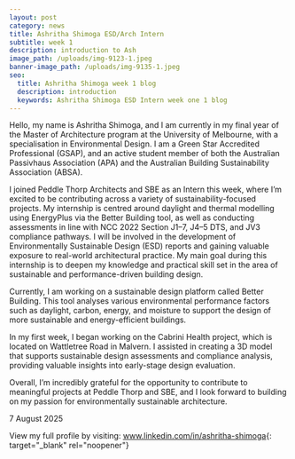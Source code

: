 ```yaml
---
layout: post
category: news
title: Ashritha Shimoga ESD/Arch Intern
subtitle: week 1
description: introduction to Ash
image_path: /uploads/img-9123-1.jpeg
banner-image_path: /uploads/img-9135-1.jpeg
seo:
  title: Ashritha Shimoga week 1 blog
  description: introduction
  keywords: Ashritha Shimoga ESD Intern week one 1 blog
---
```

Hello, my name is Ashritha Shimoga, and I am currently in my final year of the Master of Architecture program at the University of Melbourne, with a specialisation in Environmental Design. I am a Green Star Accredited Professional (GSAP), and an active student member of both the Australian Passivhaus Association (APA) and the Australian Building Sustainability Association (ABSA).

I joined Peddle Thorp Architects and SBE as an Intern this week, where I’m excited to be contributing across a variety of sustainability-focused projects. My internship is centred around daylight and thermal modelling using EnergyPlus via the Better Building tool, as well as conducting assessments in line with NCC 2022 Section J1–7, J4–5 DTS, and JV3 compliance pathways. I will be involved in the development of Environmentally Sustainable Design (ESD) reports and gaining valuable exposure to real-world architectural practice. My main goal during this internship is to deepen my knowledge and practical skill set in the area of sustainable and performance-driven building design.

Currently, I am working on a sustainable design platform called Better Building. This tool analyses various environmental performance factors such as daylight, carbon, energy, and moisture to support the design of more sustainable and energy-efficient buildings.

In my first week, I began working on the Cabrini Health project, which is located on Wattletree Road in Malvern. I assisted in creating a 3D model that supports sustainable design assessments and compliance analysis, providing valuable insights into early-stage design evaluation.

Overall, I’m incredibly grateful for the opportunity to contribute to meaningful projects at Peddle Thorp and SBE, and I look forward to building on my passion for environmentally sustainable architecture.

7 August 2025

View my full profile by visiting: [<u>www.linkedin.com/in/ashritha-shimoga</u>](http://www.linkedin.com/in/ashritha-shimoga){: target="_blank" rel="noopener"}